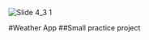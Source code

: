 ![Slide 4_3 1](https://github.com/user-attachments/assets/1bc09980-d62a-4753-be46-9bd074027221)

#Weather App
##Small practice project
